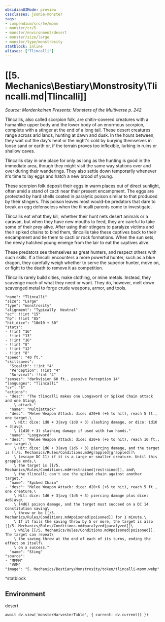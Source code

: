 ```yaml
---
obsidianUIMode: preview
cssclasses: json5e-monster
tags:
- compendium/src/5e/mpmm
- monster/cr/5
- monster/environment/desert
- monster/size/large
- monster/type/monstrosity
statblock: inline
aliases: ["Tlincalli"]
---
```

# [[5. Mechanics\Bestiary\Monstrosity\Tlincalli.md|Tlincalli]]
*Source: Mordenkainen Presents: Monsters of the Multiverse p. 242*  

Tlincallis, also called scorpion folk, are chitin-covered creatures with a humanlike upper body and the lower body of an enormous scorpion, complete with a stinger at the end of a long tail. These desert creatures range across arid lands, hunting at dawn and dusk. In the hours between, they wait out the day's heat or the night's cold by burying themselves in loose sand or earth or, if the terrain proves too inflexible, lurking in ruins or shallow caves.

Tlincallis stay in one place for only as long as the hunting is good in the immediate area, though they might visit the same way stations over and over during their wanderings. They also settle down temporarily whenever it's time to lay eggs and hatch a new brood of young.

These scorpion folk deposit their eggs in warm places out of direct sunlight, often amid a stand of cacti near their present encampment. The eggs are protected by hard shells coated in paralytic poison similar to that produced by their stingers. This poison leaves most would-be predators that dare to break an egg defenseless when the tlincalli parents come to investigate.

Tlincallis eat what they kill, whether their hunt nets desert animals or a caravan, but when they have new mouths to feed, they are careful to take some of their prey alive. After using their stingers to paralyze victims and their spiked chains to bind them, tlincallis take these captives back to their encampment and tie them to cacti or rock formations. When the sun sets, the newly hatched young emerge from the lair to eat the captives alive.

These predators see themselves as great hunters, and respect others with such skills. If a tlincalli encounters a more powerful hunter, such as a blue dragon, they carefully weigh whether to serve the superior hunter, move on, or fight to the death to remove it as competition.

Tlincallis rarely build cities, make clothing, or mine metals. Instead, they scavenge much of what they need or want. They do, however, melt down scavenged metal to forge crude weapons, armor, and tools.

```statblock
"name": "Tlincalli"
"size": "Large"
"type": "monstrosity"
"alignment": "Typically  Neutral"
"ac": !!int "15"
"hp": !!int "85"
"hit_dice": "10d10 + 30"
"stats":
- !!int "16"
- !!int "13"
- !!int "16"
- !!int "8"
- !!int "12"
- !!int "8"
"speed": "40 ft."
"skillsaves":
  "Stealth": !!int "4"
  "Perception": !!int "4"
  "Survival": !!int "4"
"senses": "darkvision 60 ft., passive Perception 14"
"languages": "Tlincalli"
"cr": "5"
"actions":
- "desc": "The tlincalli makes one Longsword or Spiked Chain attack and one Sting\
    \ attack."
  "name": "Multiattack"
- "desc": "Melee Weapon Attack: dice: d20+6 (+6 to hit), reach 5 ft., one target.\
    \ Hit: dice: 1d8 + 3|avg (1d8 + 3) slashing damage, or dice: 1d10 + 3|avg\
    \ (1d10 + 3) slashing damage if used with two hands."
  "name": "Longsword"
- "desc": "Melee Weapon Attack: dice: d20+6 (+6 to hit), reach 10 ft., one target.\
    \ Hit: dice: 1d6 + 3|avg (1d6 + 3) piercing damage, and the target is [[/5. Mechanics/Rules/Conditions.md#grappled|grappled]]\
    \ (escape DC 11) if it is a Large or smaller creature. Until this grapple ends,\
    \ the target is [[/5. Mechanics/Rules/Conditions.md#restrained|restrained]], and\
    \ the tlincalli can't use the spiked chain against another target."
  "name": "Spiked Chain"
- "desc": "Melee Weapon Attack: dice: d20+6 (+6 to hit), reach 5 ft., one creature.\
    \ Hit: dice: 1d6 + 3|avg (1d6 + 3) piercing damage plus dice: 4d6|avg\
    \ (4d6) poison damage, and the target must succeed on a DC 14 Constitution saving\
    \ throw or be [[/5. Mechanics/Rules/Conditions.md#poisoned|poisoned]] for 1 minute.\
    \ If it fails the saving throw by 5 or more, the target is also [[/5. Mechanics/Rules/Conditions.md#paralyzed|paralyzed]]\
    \ while [[/5. Mechanics/Rules/Conditions.md#poisoned|poisoned]]. The target can repeat\
    \ the saving throw at the end of each of its turns, ending the effect on itself\
    \ on a success."
  "name": "Sting"
"source":
- "MPMM"
- "VGM"
"image": "5. Mechanics/Bestiary/Monstrosity/token/tlincalli-mpmm.webp"
```
^statblock

## Environment

desert

```dataviewjs
await dv.view('monsterHarvesterTable', { current: dv.current() })
```